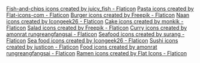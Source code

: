 <a href="https://www.flaticon.com/free-icons/fish-and-chips" title="fish-and-chips icons">Fish-and-chips icons created by juicy_fish - Flaticon</a>
<a href="https://www.flaticon.com/free-icons/pasta" title="pasta icons">Pasta icons created by Flat-icons-com - Flaticon</a>
<a href="https://www.flaticon.com/free-icons/burger" title="burger icons">Burger icons created by Freepik - Flaticon</a>
<a href="https://www.flaticon.com/free-icons/naan" title="naan icons">Naan icons created by Icongeek26 - Flaticon</a>
<a href="https://www.flaticon.com/free-icons/cake" title="cake icons">Cake icons created by monkik - Flaticon</a>
<a href="https://www.flaticon.com/free-icons/salad" title="salad icons">Salad icons created by Freepik - Flaticon</a>
<a href="https://www.flaticon.com/free-icons/curry" title="curry icons">Curry icons created by amonrat rungreangfangsai - Flaticon</a>
<a href="https://www.flaticon.com/free-icons/seafood" title="seafood icons">Seafood icons created by surang - Flaticon</a>
<a href="https://www.flaticon.com/free-icons/sea-food" title="sea food icons">Sea food icons created by Icongeek26 - Flaticon</a>
<a href="https://www.flaticon.com/free-icons/sushi" title="sushi icons">Sushi icons created by justicon - Flaticon</a>
<a href="https://www.flaticon.com/free-icons/food" title="food icons">Food icons created by amonrat rungreangfangsai - Flaticon</a>
<a href="https://www.flaticon.com/free-icons/ramen" title="ramen icons">Ramen icons created by Flat Icons - Flaticon</a>
